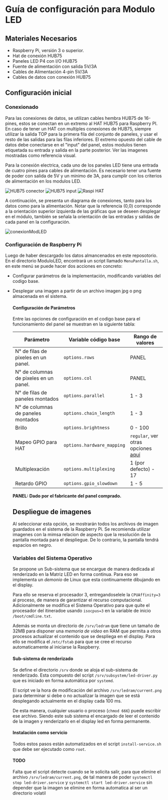 # Guía de configuración para Modulo LED

## Materiales Necesarios

- Raspberry Pi, versión 3 o superior.
- Hat de conexión HUB75
- Paneles LED P4 con I/O HUB75
- Fuente de alimentación con salida 5V/3A
- Cables de Alimentación 4-pin 5V/3A
- Cables de datos con conexión HUB75

## Configuración inicial

### Conexionado

Para las conexiones de datos, se utilizan cables hembra HUB75 de 16-pines, estos se conectan en un extremo al HAT HUB75 para Raspberry PI. En caso de tener un HAT con multiples conexiones de HUB75, siempre utilizar la salida TOP para la primera fila del conjunto de paneles, y usar el resto de las salidas para las filas inferiores. El extremo opuesto del cable de datos debe conectarse en el "input" del panel, estos modulos tienen etiquetada su entrada y salida en la parte posterior. Ver las imagenes mostradas como referencia visual.

Para la conexión electrica, cada uno de los paneles LED tiene una entrada de cuatro pines para cables de alimentación. Es necesario tener una fuente de poder con salida de 5V y un minimo de 3A, para cumplir con los criterios de alimentación en los modulos LED.

![HUB75 conector](https://github.com/diegoalrv/pantallas-led/assets/148826389/5c03ffe1-eca1-42b8-bd50-4efc3d170ed7) ![HUB75 input](https://github.com/diegoalrv/pantallas-led/assets/148826389/f153e6ce-ce5e-4b19-8e2d-45ffa2d77037) ![Raspi HAT](https://github.com/diegoalrv/pantallas-led/assets/148826389/8b40b730-42ae-4416-929d-cd32de8903ee)


A continuación, se presenta un diagrama de conexiones, tanto para los datos como para la alimentación. Notar que la referencia (0,0) corresponde a la orientación superior izquierda de las gráficas que se deseen desplegar en el módulo, también se señala la orientación de las entradas y salidas de cada panel en la configuración.

![conexionModLED](https://github.com/diegoalrv/pantallas-led/assets/148826389/782bac34-8173-4207-a9f7-df2b5422b9ca.png)

### Configuración de Raspberry Pi

Luego de haber descargado los datos almancenados en este reposotorio. En el directorio ModuloLED, encontrará un script llamado `MenuPantalla.sh`, en este menú se puede hacer dos acciones en concreto:

- Configurar parámetros de la implementación, modificando variables del codigo base.
- Desplegar una imagen a partir de un archivo imagen jpg o png almacenada en el sistema.

  #### Configuración de Parámetros

  Entre las opciones de configuración en el codigo base para el funcionamiento del panel se muestran en la siguiente tabla:

  | Parámetro | Variable código base | Rango de valores |
  | ------------ | ------------ | ------------ |
  | N° de filas de pixeles en un panel. | `options.rows` | PANEL |
  | N° de columnas de pixeles en un panel. | `options.col` | PANEL |
  | N° de filas de paneles montados | `options.parallel` | 1 - 3 |
  | N° de columnas de paneles montados | `options.chain_length` | 1 - 3 |
  | Brillo | `options.brightness` | 0 - 100 |
  | Mapeo GPIO para HAT | `options.hardware_mapping` | `regular`, ver otras opciones [aquí](https://github.com/hzeller/rpi-rgb-led-matrix/blob/master/wiring.md#alternative-hardware-mappings) |
  | Multiplexación | `options.multiplexing` | 1 (por defecto) - 17|
  | Retardo GPIO | `options.gpio_slowdown` | 1 - 5 |

  **PANEL: Dado por el fabricante del panel comprado.**

  ## Despliegue de imagenes

  Al seleccionar esta opción, se mostrarán todos los archivos de imagen guardados en el sistema de la Raspberry Pi. Se recomienda utilizar imagenes con la mimsa relacion de aspecto que la resolución de la pantalla montada para el despliegue. De lo contrario, la pantalla tendrá espacios en negro.

  ### Variables del Sistema Operativo

  Se propone un Sub-sistema que se encargue de manera dedicada al renderizado en la Matriz LED en forma continua. Para eso se implementa un *demonio* de Linux que esta continuamente dibujando en el display.

  Para ello se reserva el procesador 3, entregandoselele la `CPUAffinity=3` al proceso, de manera de garantizar el recurso computacional. Adicionalmente se modifica el Sistema Operativo para que quite el procesador del itineradoe usando `isocpus=3` en la variable de inicio `/boot/cmdline.txt`.

  Además se monta un directorio de `/srv/ledram` que tiene un tamaño de 32MB para disponer una *memoria de video* en RAM que permita a otros procesos actualizar el contenido que se despliega en el display. Para ello se modifica el `/etc/fstab` para que se cree el recurso automaticamente al iniciarse la Raspberry.

  #### Sub-sistema de renderizado

  Se define el directorio `/srv` donde se aloja el sub-sistema de renderizado. Esta compuesto del script `/srv/subsystem/led-driver.py` que es iniciado en forma automática por `systemd`.

  El script ve la hora de modificación del archivo `/srv/ledram/current.png` para determinar si debe o no actualizar la imagen que se está desplegando actualmente en el display cada 100 ms.

  De esta manera, cualquier usuario o proceso (`chmod 666`) puede escribir ese archivo. Siendo este sub sistema el encargado de leer el contenido de la imagen y renderizarlo en el display led en forma permanente.

  #### Instalación como servicio

  Todos estos pasos están automatizados en el script `install-service.sh` que debe ser ejecutado como `root`. 

  #### TODO

  Falta que el script detecte cuando se le solicita salir, para que elimine el archivo `/srv/ledram/current.png`, de tal manera de poder `systemctl stop led-driver.service` y `systemctl start led-driver.service` sin depender que la imagen se elimine en forma automatica al ser un directorio volatil
